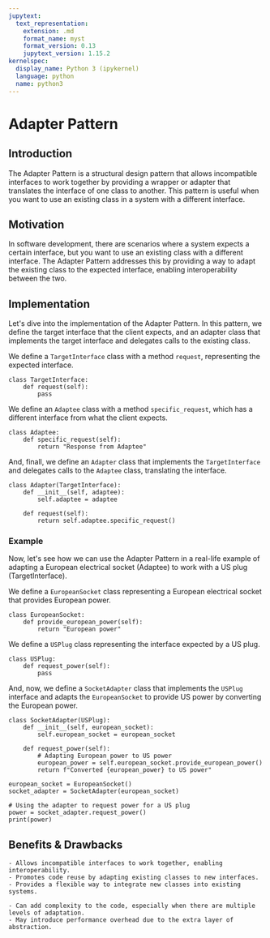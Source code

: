 ```yaml
---
jupytext:
  text_representation:
    extension: .md
    format_name: myst
    format_version: 0.13
    jupytext_version: 1.15.2
kernelspec:
  display_name: Python 3 (ipykernel)
  language: python
  name: python3
---
```


# Adapter Pattern

## Introduction

The Adapter Pattern is a structural design pattern that allows incompatible interfaces to work together by providing a wrapper or adapter that translates the interface of one class to another. This pattern is useful when you want to use an existing class in a system with a different interface.

## Motivation

In software development, there are scenarios where a system expects a certain interface, but you want to use an existing class with a different interface. The Adapter Pattern addresses this by providing a way to adapt the existing class to the expected interface, enabling interoperability between the two.

## Implementation

Let's dive into the implementation of the Adapter Pattern. In this pattern, we define the target interface that the client expects, and an adapter class that implements the target interface and delegates calls to the existing class.

We define a `TargetInterface` class with a method `request`, representing the expected interface.

```{code-cell} ipython3
class TargetInterface:
    def request(self):
        pass
```

We define an `Adaptee` class with a method `specific_request`, which has a different interface from what the client expects.

```{code-cell} ipython3
class Adaptee:
    def specific_request(self):
        return "Response from Adaptee"
```

And, finall, we define an `Adapter` class that implements the `TargetInterface` and delegates calls to the `Adaptee` class, translating the interface.

```{code-cell} ipython3
class Adapter(TargetInterface):
    def __init__(self, adaptee):
        self.adaptee = adaptee

    def request(self):
        return self.adaptee.specific_request()
```

### Example

Now, let's see how we can use the Adapter Pattern in a real-life example of adapting a European electrical socket (Adaptee) to work with a US plug (TargetInterface).

We define a `EuropeanSocket` class representing a European electrical socket that provides European power.

```{code-cell} ipython3
class EuropeanSocket:
    def provide_european_power(self):
        return "European power"
```

We define a `USPlug` class representing the interface expected by a US plug.

```{code-cell} ipython3
class USPlug:
    def request_power(self):
        pass
```

And, now, we define a `SocketAdapter` class that implements the `USPlug` interface and adapts the `EuropeanSocket` to provide US power by converting the European power.

```{code-cell} ipython3
class SocketAdapter(USPlug):
    def __init__(self, european_socket):
        self.european_socket = european_socket

    def request_power(self):
        # Adapting European power to US power
        european_power = self.european_socket.provide_european_power()
        return f"Converted {european_power} to US power"
```

```{code-cell} ipython3
european_socket = EuropeanSocket()
socket_adapter = SocketAdapter(european_socket)

# Using the adapter to request power for a US plug
power = socket_adapter.request_power()
print(power)
```

## Benefits & Drawbacks

```{admonition} Benefits
- Allows incompatible interfaces to work together, enabling interoperability.
- Promotes code reuse by adapting existing classes to new interfaces.
- Provides a flexible way to integrate new classes into existing systems.
```

```{admonition} Drawbacks
- Can add complexity to the code, especially when there are multiple levels of adaptation.
- May introduce performance overhead due to the extra layer of abstraction.
```
